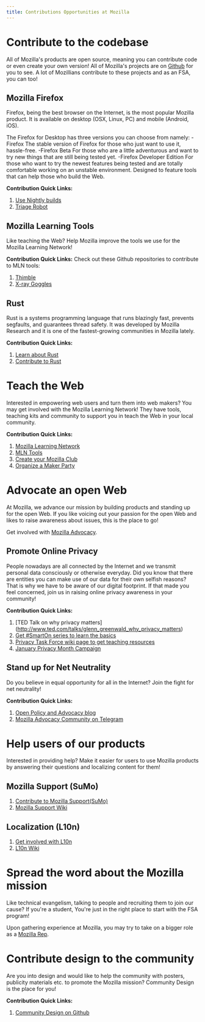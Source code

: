 ```yaml
---
title: Contributions Opportunities at Mozilla
---
```


# Contribute to the codebase

All of Mozilla's products are open source, meaning you can contribute code or even create your own version! All of Mozilla's projects are on [Github](https://wiki.mozilla.org/Github) for you to see. A lot of Mozillians contribute to these projects and as an FSA, you can too!

## Mozilla Firefox

Firefox, being the best browser on the Internet, is the most popular Mozilla product. It is available on desktop (OSX, Linux, PC) and mobile (Android, iOS).

The Firefox for Desktop has three versions you can choose from namely:
-Firefox
  The stable version of Firefox for those who just want to use it, hassle-free.
-Firefox Beta
  For those who are a little adventurous and want to try new things that are still being tested yet.
-Firefox Developer Edition
  For those who want to try the newest features being tested and are totally comfortable working on an unstable environment. Designed to feature tools that can help those who build the Web.

**Contribution Quick Links:**
1. [Use Nightly builds](https://nightly.mozilla.org)
2. [Triage Robot](http://triagebot.mozilla.org)

## Mozilla Learning Tools

Like teaching the Web? Help Mozilla improve the tools we use for the Mozilla Learning Network!

**Contribution Quick Links:**
Check out these Github repositories to contribute to MLN tools:
1. [Thimble](https://github.com/mozilla/thimble.webmaker.org)
2. [X-ray Goggles](https://github.com/mozilla/goggles.webmaker.org)

## Rust
Rust is a systems programming language that runs blazingly fast, prevents segfaults, and guarantees thread safety. It was developed by Mozilla Research and it is one of the fastest-growing communities in Mozilla lately.

**Contribution Quick Links:**
1. [Learn about Rust](https://doc.rust-lang.org/book/)
2. [Contribute to Rust](https://www.rust-lang.org/contribute.html)

# Teach the Web
Interested in empowering web users and turn them into web makers? You may get involved with the Mozilla Learning Network! They have tools, teaching kits and community to support you in teach the Web in your local community.

**Contribution Quick Links:**
1. [Mozilla Learning Network](http://teach.mozilla.org)
2. [MLN Tools](https://teach.mozilla.org/tools)
3. [Create your Mozilla Club](https://teach.mozilla.org/clubs)
4. [Organize a Maker Party](https://teach.mozilla.org/events)

# Advocate an open Web
At Mozilla, we advance our mission by building products and standing up for the open Web. If you like voicing out your passion for the open Web and likes to raise awareness about issues, this is the place to go!

Get involved with [Mozilla Advocacy](https://advocacy.mozilla.org).

## Promote Online Privacy
People nowadays are all connected by the Internet and we transmit personal data consciously or otherwise everyday. Did you know that there are entities you can make use of our data for their own selfish reasons? That is why we have to be aware of our digital footprint. If that made you feel concerned, join us in raising online privacy awareness in your community!

**Contribution Quick Links:**
1. [TED Talk on why privacy matters] (http://www.ted.com/talks/glenn_greenwald_why_privacy_matters)
2. [Get #SmartOn series to learn the basics](https://www.mozilla.org/en-US/teach/smarton/)
3. [Privacy Task Force wiki page to get teaching resources](https://wiki.mozilla.org/Privacy/Privacy_Task_Force)
4. [January Privacy Month Campaign](https://wiki.mozilla.org/India/task_force/Policy_and_Advocacy/January_Privacy_Month_Campaign)
## Stand up for Net Neutrality
Do you believe in equal opportunity for all in the Internet? Join the fight for net neutrality!

**Contribution Quick Links:**
1. [Open Policy and Advocacy blog](https://blog.mozilla.org/netpolicy/)
2. [Mozilla Advocacy Community on Telegram](link)

# Help users of our products
Interested in providing help? Make it easier for users to use Mozilla products by answering their questions and localizing content for them!
## Mozilla Support (SuMo)
1. [Contribute to Mozilla Support(SuMo)](http://support.mozilla.com/contribute)
2. [Mozilla Support Wiki](https://wiki.mozilla.org/Sumo)
## Localization (L10n)
1. [Get involved with L10n](https://wiki.mozilla.org/L10n:Contribute)
2. [L10n Wiki](https://wiki.mozilla.org/L10n)

# Spread the word about the Mozilla mission
Like technical evangelism, talking to people and recruiting them to join our cause? If you're a student, You're just in the right place to start with the FSA program!

Upon gathering experience at Mozilla, you may try to take on a bigger role as a [Mozilla Rep](http://reps.mozilla.org).

# Contribute design to the community
Are you into design and would like to help the community with posters, publicity materials etc. to promote the Mozilla mission? Community Design is the place for you!

**Contribution Quick Links:**
1. [Community Design on Github](https://github.com/mozilla/Community-Design)
